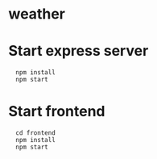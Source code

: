 # weather

# Start express server
```
  npm install
  npm start
```

# Start frontend
```
  cd frontend
  npm install
  npm start
```